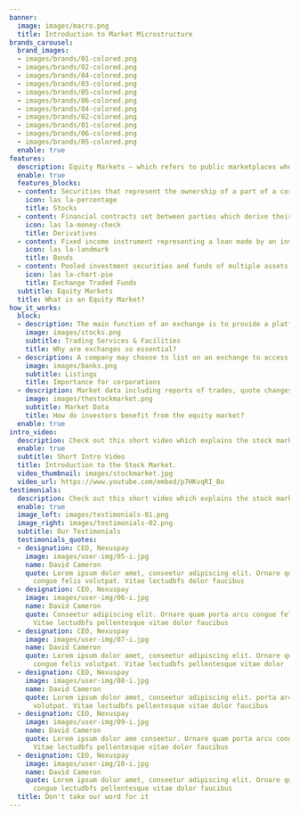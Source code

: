 ```yaml
---
banner:
  image: images/macro.png
  title: Introduction to Market Microstructure
brands_carousel:
  brand_images:
  - images/brands/01-colored.png
  - images/brands/02-colored.png
  - images/brands/04-colored.png
  - images/brands/03-colored.png
  - images/brands/05-colored.png
  - images/brands/06-colored.png
  - images/brands/04-colored.png
  - images/brands/02-colored.png
  - images/brands/01-colored.png
  - images/brands/06-colored.png
  - images/brands/05-colored.png
  enable: true
features:
  description: Equity Markets – which refers to public marketplaces where investors are able to purchase and sell ownership in listed companies via shares – is one of the most vital components of a market economy, allowing individuals access to a pool of over US$120.4t. Equity market functions by leveraging a network of highly regulated and structured exchanges. <br> <br> A variety of instruments can be traded on equity markets. 
  enable: true
  features_blocks:
  - content: Securities that represent the ownership of a part of a corporation
    icon: las la-percentage
    title: Stocks
  - content: Financial contracts set between parties which derive their value from an underlying asset
    icon: las la-money-check
    title: Derivatives
  - content: Fixed income instrument representing a loan made by an investor to a corporate or governmental borrower
    icon: las la-landmark
    title: Bonds
  - content: Pooled investment securities and funds of multiple assets which can be traded on a stock exchange
    icon: las la-chart-pie
    title: Exchange Traded Funds
  subtitle: Equity Markets
  title: What is an Equity Market?
how_it_works:
  block:
  - description: The main function of an exchange is to provide a platform for investors to trade shares of listed companies in a standardised procedure and with a certain amount of oversight from regulatory bodies.
    image: images/stocks.png
    subtitle: Trading Services & Facilities
    title: Why are exchanges so essential?
  - description: A company may choose to list on an exchange to access a wider pool of capital and fund future growth. Companies usually list on one exchange however, in cases where cross listing occurs, the company designates one as the primary listing exchange.
    image: images/banks.png
    subtitle: Listings
    title: Importance for corporations
  - description: Market data including reports of trades, quote changes, historical trends, bid/offer sizes etc, are generated from trades in the exchange. Investors and financial institutions may buy such market data to make more informed trades.
    image: images/thestockmarket.png
    subtitle: Market Data
    title: How do investors benefit from the equity market?
  enable: true
intro_video:
  description: Check out this short video which explains the stock market in a great way. To read more about Market Microstructure, check out our <a href="https://marketmicrostructure.netlify.app/blog/">blog</a>!
  enable: true
  subtitle: Short Intro Video
  title: Introduction to the Stock Market.
  video_thumbnail: images/stockmarket.jpg
  video_url: https://www.youtube.com/embed/p7HKvqRI_Bo
testimonials:
  description: Check out this short video which explains the stock market in a great way! To read more about Market Microstructure, check out our blog! 
  enable: true
  image_left: images/testimonials-01.png
  image_right: images/testimonials-02.png
  subtitle: Our Testimonials
  testimonials_quotes:
  - designation: CEO, Nexuspay
    image: images/user-img/05-i.jpg
    name: David Cameron
    quote: Lorem ipsum dolor amet, conseetur adipiscing elit. Ornare quam porta arcu
      congue felis volutpat. Vitae lectudbfs dolor faucibus
  - designation: CEO, Nexuspay
    image: images/user-img/06-i.jpg
    name: David Cameron
    quote: Conseetur adipiscing elit. Ornare quam porta arcu congue felis volutpat.
      Vitae lectudbfs pellentesque vitae dolor faucibus
  - designation: CEO, Nexuspay
    image: images/user-img/07-i.jpg
    name: David Cameron
    quote: Lorem ipsum dolor amet, conseetur adipiscing elit. Ornare quam porta arcu
      congue felis volutpat. Vitae lectudbfs pellentesque vitae dolor
  - designation: CEO, Nexuspay
    image: images/user-img/08-i.jpg
    name: David Cameron
    quote: Lorem ipsum dolor amet, conseetur adipiscing elit. porta arcu congue felis
      volutpat. Vitae lectudbfs pellentesque vitae dolor faucibus
  - designation: CEO, Nexuspay
    image: images/user-img/09-i.jpg
    name: David Cameron
    quote: Lorem ipsum dolor ame conseetur. Ornare quam porta arcu congue felis volutpat.
      Vitae lectudbfs pellentesque vitae dolor faucibus
  - designation: CEO, Nexuspay
    image: images/user-img/10-i.jpg
    name: David Cameron
    quote: Lorem ipsum dolor amet, conseetur adipiscing elit. Ornare quam porta arcu
      congue lectudbfs pellentesque vitae dolor faucibus
  title: Don't take our word for it
---
```

